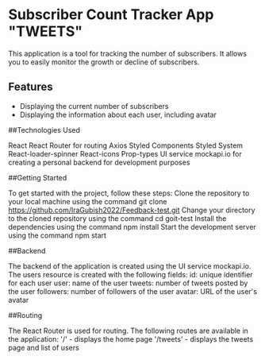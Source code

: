 # Subscriber Count Tracker App "TWEETS"

This application is a tool for tracking the number of subscribers. It allows you to easily monitor the growth or decline of subscribers.

## Features

- Displaying the current number of subscribers
- Displaying the information about each user, including avatar

##Technologies Used

React
React Router for routing
Axios
Styled Components
Styled System
React-loader-spinner
React-icons
Prop-types
UI service mockapi.io for creating a personal backend for development purposes

##Getting Started

To get started with the project, follow these steps:
Clone the repository to your local machine using the command git clone https://github.com/IraGubish2022/Feedback-test.git
Change your directory to the cloned repository using the command cd goit-test
Install the dependencies using the command npm install
Start the development server using the command npm start

##Backend

The backend of the application is created using the UI service mockapi.io. The users resource is created with the following fields:
id: unique identifier for each user
user: name of the user
tweets: number of tweets posted by the user
followers: number of followers of the
user avatar: URL of the user's avatar

##Routing

The React Router is used for routing. The following routes are available in the application:
'/' - displays the home page
'/tweets' - displays the tweets page and list of users

